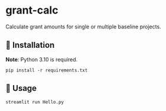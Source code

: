 # grant-calc
Calculate grant amounts for single or multiple baseline projects.

## 🔧 Installation
**Note**: Python 3.10 is required.
```
pip install -r requirements.txt
```
## 🚀 Usage
```
streamlit run Hello.py
```
